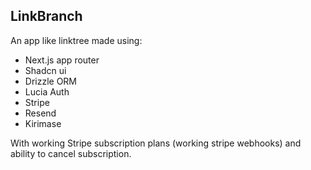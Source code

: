 ## LinkBranch

An app like linktree made using:

- Next.js app router
- Shadcn ui
- Drizzle ORM
- Lucia Auth
- Stripe
- Resend
- Kirimase

With working Stripe subscription plans (working stripe webhooks) and ability to cancel subscription.
